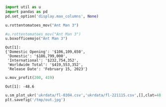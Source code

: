
```python
import util as u
import pandas as pd
pd.set_option('display.max_columns', None)
```






```python
u.rottentomatoes_mov("Ant Man 3")
```



```python
#u.rottentomatoes_mov("Ant Man 3")
u.boxofficemojo("Ant Man 3")
```

```text
Out[1]: 
{'Domestic Opening': '$106,109,650',
 'Domestic': '$186,799,000',
 'International': '$232,754,352',
 'Worldwide Total': '$419,553,352',
 'Release Date': 'February 15, 2023'}
```

```python
u.mov_profit(200, 419)
```

```text
Out[1]: -48.6
```
















```python
u.sm_plot_ukr('ukrdata/fl-0304.csv','ukrdata/fl-221115.csv',[],clat=48.5,clon=38,zoom=0.2)
plt.savefig('/tmp/out.jpg')
```









